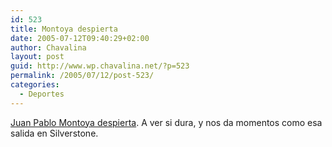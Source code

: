 ```yaml
---
id: 523
title: Montoya despierta
date: 2005-07-12T09:40:29+02:00
author: Chavalina
layout: post
guid: http://www.wp.chavalina.net/?p=523
permalink: /2005/07/12/post-523/
categories:
  - Deportes
---
```

<a href="http://www.formulamania.com/news/comentar.php?idpost=494" target="_blank">Juan Pablo Montoya despierta</a>. A ver si dura, y nos da momentos como esa salida en Silverstone.
